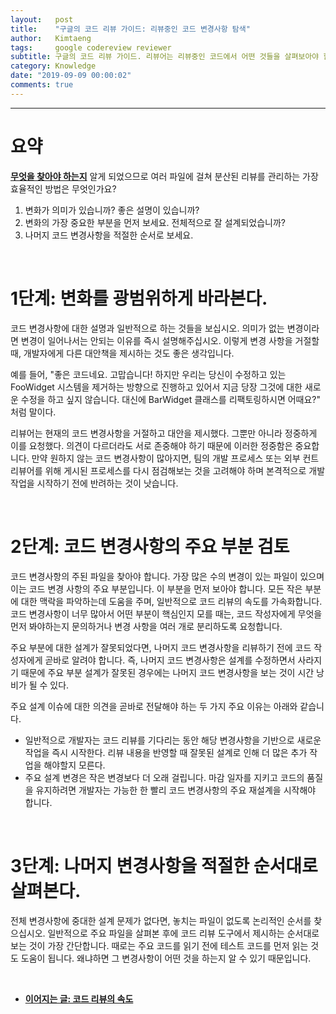 ```yaml
---
layout:   post
title:    "구글의 코드 리뷰 가이드: 리뷰중인 코드 변경사항 탐색"
author:   Kimtaeng
tags: 	  google codereview reviewer
subtitle: 구글의 코드 리뷰 가이드. 리뷰어는 리뷰중인 코드에서 어떤 것들을 살펴보아야 할까?
category: Knowledge
date: "2019-09-09 00:00:02"
comments: true
---
```


<hr/>

# 요약

<a href="/post/what-to-look-for-in-a-code-review"><b>무엇을 찾아야 하는지</b></a> 알게 되었으므로 여러 파일에 걸쳐
분산된 리뷰를 관리하는 가장 효율적인 방법은 무엇인가요?

1. 변화가 의미가 있습니까? 좋은 설명이 있습니까?
2. 변화의 가장 중요한 부분을 먼저 보세요. 전체적으로 잘 설계되었습니까?
3. 나머지 코드 변경사항을 적절한 순서로 보세요.

<br/>

# 1단계: 변화를 광범위하게 바라본다.

코드 변경사항에 대한 설명과 일반적으로 하는 것들을 보십시오. 의미가 없는 변경이라면 변경이 일어나서는 안되는 이유를
즉시 설명해주십시오. 이렇게 변경 사항을 거절할 때, 개발자에게 다른 대안책을 제시하는 것도 좋은 생각입니다.

예를 들어, "좋은 코드네요. 고맙습니다! 하지만 우리는 당신이 수정하고 있는 FooWidget 시스템을 제거하는 방향으로 진행하고 있어서
지금 당장 그것에 대한 새로운 수정을 하고 싶지 않습니다. 대신에 BarWidget 클래스를 리팩토링하시면 어때요?" 처럼 말이다.

리뷰어는 현재의 코드 변경사항을 거절하고 대안을 제시했다. 그뿐만 아니라 정중하게 이를 요청했다. 의견이 다르더라도 서로 존중해야
하기 때문에 이러한 정중함은 중요합니다. 만약 원하지 않는 코드 변경사항이 많아지면, 팀의 개발 프로세스 또는 외부 컨트리뷰어를
위해 게시된 프로세스를 다시 점검해보는 것을 고려해야 하며 본격적으로 개발 작업을 시작하기 전에 반려하는 것이 낫습니다.

<br/>

# 2단계: 코드 변경사항의 주요 부분 검토

코드 변경사항의 주된 파일을 찾아야 합니다. 가장 많은 수의 변경이 있는 파일이 있으며 이는 코드 변경 사항의 주요 부분입니다.
이 부분을 먼저 보아야 합니다. 모든 작은 부분에 대한 맥락을 파악하는데 도움을 주며, 일반적으로 코드 리뷰의 속도를 가속화합니다.
코드 변경사항이 너무 많아서 어떤 부분이 핵심인지 모를 때는, 코드 작성자에게 무엇을 먼저 봐야하는지 문의하거나 변경 사항을
여러 개로 분리하도록 요청합니다.

주요 부분에 대한 설계가 잘못되었다면, 나머지 코드 변경사항을 리뷰하기 전에 코드 작성자에게 곧바로 알려야 합니다.
즉, 나머지 코드 변경사항은 설계를 수정하면서 사라지기 때문에 주요 부분 설계가 잘못된 경우에는 나머지 코드 변경사항을
보는 것이 시간 낭비가 될 수 있다.

주요 설계 이슈에 대한 의견을 곧바로 전달해야 하는 두 가지 주요 이유는 아래와 같습니다.

- 일반적으로 개발자는 코드 리뷰를 기다리는 동안 해당 변경사항을 기반으로 새로운 작업을 즉시 시작한다. 리뷰 내용을 반영할 때
잘못된 설계로 인해 더 많은 추가 작업을 해야할지 모른다. 
- 주요 설계 변경은 작은 변경보다 더 오래 걸립니다. 마감 일자를 지키고 코드의 품질을 유지하려면
개발자는 가능한 한 빨리 코드 변경사항의 주요 재설계을 시작해야 합니다.

<br/>

# 3단계: 나머지 변경사항을 적절한 순서대로 살펴본다.

전체 변경사항에 중대한 설계 문제가 없다면, 놓치는 파일이 없도록 논리적인 순서를 찾으십시오. 일반적으로 주요 파일을 살펴본 후에
코드 리뷰 도구에서 제시하는 순서대로 보는 것이 가장 간단합니다. 때로는 주요 코드를 읽기 전에 테스트 코드를 먼저 읽는 것도
도움이 됩니다. 왜냐하면 그 변경사항이 어떤 것을 하는지 알 수 있기 때문입니다.

<br/>

- <a href="/post/speed-of-code-reviews"><b>이어지는 글: 코드 리뷰의 속도</b></a>